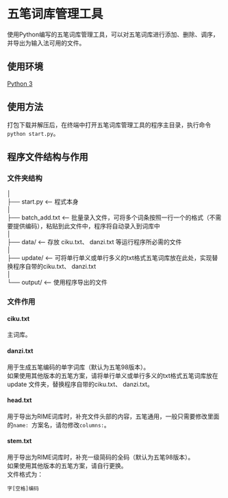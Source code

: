 # 五笔词库管理工具
使用Python编写的五笔词库管理工具，可以对五笔词库进行添加、删除、调序，并导出为输入法可用的文件。
## 使用环境
[Python 3](https://www.python.org/downloads/)
## 使用方法
打包下载并解压后，在终端中打开五笔词库管理工具的程序主目录，执行命令`python start.py`。
## 程序文件结构与作用
### 文件夹结构
│  
├── start.py      <-- 程式本身  
│  
├── batch_add.txt            <-- 批量录入文件，可将多个词条按照一行一个的格式（不需要提供编码），粘贴到此文件中，程序将自动录入到词库中  
│  
├── data/                    <-- 存放 ciku.txt、 danzi.txt 等运行程序所必需的文件  
│  
├── update/                  <-- 可将单行单义或单行多义的txt格式五笔词库放在此处，实现替换程序自带的ciku.txt、 danzi.txt  
│  
└── output/                  <-- 使用程序导出的文件  
### 文件作用
#### ciku.txt
主词库。
#### danzi.txt
用于生成五笔编码的单字词库（默认为五笔98版本）。  
如果使用其他版本的五笔方案，请将单行单义或单行多义的txt格式五笔词库放在 update 文件夹，替换程序自带的ciku.txt、 danzi.txt。 
#### head.txt
用于导出为RIME词库时，补充文件头部的内容，五笔通用，一般只需要修改里面的`name: `方案名，请勿修改`columns:`。
#### stem.txt
用于导出为RIME词库时，补充一级简码的全码（默认为五笔98版本）。  
如果使用其他版本的五笔方案，请自行更换。  
文件格式为：  
```
字[空格]编码
```
